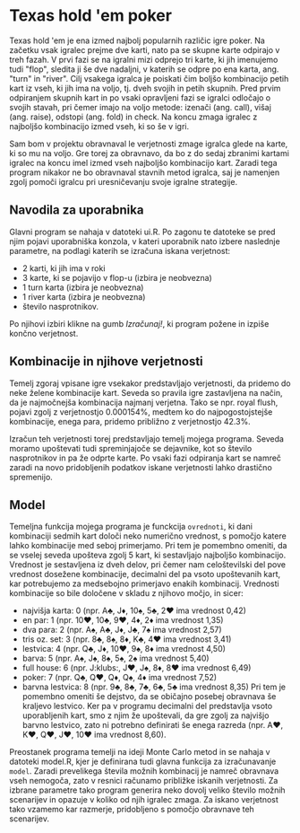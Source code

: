 # Texas hold 'em poker

Texas hold 'em je ena izmed najbolj popularnih različic igre poker. Na začetku vsak igralec prejme dve karti, nato pa se skupne karte odpirajo v treh fazah. V prvi fazi se na igralni mizi odprejo tri karte, ki jih imenujemo tudi "flop", sledita ji še dve nadaljni, v katerih se odpre po ena karta, ang. "turn" in "river". Cilj vsakega igralca je poiskati čim boljšo kombinacijo petih kart iz vseh, ki jih ima na voljo, tj. dveh svojih in petih skupnih. Pred prvim odpiranjem skupnih kart in po vsaki opravljeni fazi se igralci odločajo o svojih stavah, pri čemer imajo na voljo metode: izenači (ang. call), višaj (ang. raise), odstopi (ang. fold) in check. Na koncu zmaga igralec z najboljšo kombinacijo izmed vseh, ki so še v igri.

Sam bom v projektu obravnaval le verjetnosti zmage igralca glede na karte, ki so mu na voljo. Gre torej za obravnavo, da bo z do sedaj zbranimi kartami igralec na koncu imel izmed vseh najboljšo kombinacijo kart. Zaradi tega program nikakor ne bo obravnaval stavnih metod igralca, saj je namenjen zgolj pomoči igralcu pri uresničevanju svoje igralne strategije.




## Navodila za uporabnika

Glavni program se nahaja v datoteki ui.R. Po zagonu te datoteke se pred njim pojavi uporabniška konzola, v kateri uporabnik nato izbere naslednje parametre, na podlagi katerih se izračuna iskana verjetnost:
* 2 karti, ki jih ima v roki
* 3 karte, ki se pojavijo v flop-u (izbira je neobvezna)
* 1 turn karta (izbira je neobvezna)
* 1 river karta (izbira je neobvezna)
* število nasprotnikov.

Po njihovi izbiri klikne na gumb *Izračunaj!*, ki program požene in izpiše končno verjetnost.




## Kombinacije in njihove verjetnosti

Temelj zgoraj vpisane igre vsekakor predstavljajo verjetnosti, da pridemo do neke želene kombinacije kart. Seveda so pravila igre zastavljena na način, da je najmočnejša kombinacija najmanj verjetna. Tako se npr. royal flush, pojavi zgolj z verjetnostjo 0.000154%, medtem ko do najpogostojstejše kombinacije, enega para, pridemo približno z verjetnostjo 42.3%. 

Izračun teh verjetnosti torej predstavljajo temelj mojega programa. Seveda moramo upoštevati tudi spreminjajoče se dejavnike, kot so število nasprotnikov in pa že odprte karte. Po vsaki fazi odpiranja kart se namreč zaradi na novo pridobljenih podatkov iskane verjetnosti lahko drastično spremenijo.




## Model

Temeljna funkcija mojega programa je funckcija `ovrednoti`, ki dani kombinaciji sedmih kart določi neko numerično vrednost, s pomočjo katere lahko kombinacije med seboj primerjamo. Pri tem je pomembno omeniti, da se vselej seveda upošteva zgolj 5 kart, ki sestavljajo najboljšo kombinacijo. Vrednost je sestavljena iz dveh delov, pri čemer nam celoštevilski del pove vrednost dosežene kombinacije, decimalni del pa vsoto upoštevanih kart, kar potrebujemo za medsebojno primerjavo enakih kombinacij. Vrednosti kombinacije so bile določene v skladu z njihovo močjo, in sicer:
* najvišja karta: 0 (npr. A:clubs:, J:diamonds:, 10:spades:, 5:clubs:, 2:hearts: ima vrednost 0,42)
* en par: 1 (npr. 10:hearts:, 10:clubs:, 9:hearts:, 4:diamonds:, 2:diamonds: ima vrednost 1,35)
* dva para: 2 (npr. A:spades:, A:clubs:, J:diamonds:, J:clubs:, 7:spades: ima vrednost 2,57)
* tris oz. set: 3 (npr. 8:clubs:, 8:spades:, 8:diamonds:, K:clubs:, 4:hearts: ima vrednost 3,41)
* lestvica: 4 (npr. Q:clubs:, J:diamonds:, 10:hearts:, 9:spades:, 8:diamonds: ima vrednost 4,50)
* barva: 5 (npr. A:spades:, J:spades:, 8:spades:, 5:spades:, 2:spades: ima vrednost 5,40)
* full house: 6 (npr. J:klubs:, J:hearts:, J:spades:, 8:diamonds:, 8:hearts: ima vrednost 6,49)
* poker: 7 (npr. Q:clubs:, Q:hearts:, Q:diamonds:, Q:spades:, 4:diamonds: ima vrednost 7,52)
* barvna lestvica: 8 (npr. 9:clubs:, 8:clubs:, 7:clubs:, 6:clubs:, 5:clubs: ima vrednost 8,35)
Pri tem je pomembno omeniti še dejstvo, da se običajno posebej obravnava še kraljevo lestvico. Ker pa v programu decimalni del predstavlja vsoto uporabljenih kart, smo z njim že upoštevali, da gre zgolj za najvišjo barvno lestvico, zato ni potrebno definirati še enega razreda (npr. A:hearts:, K:hearts:, Q:hearts:, J:hearts:, 10:hearts: ima vrednost 8,60).

Preostanek programa temelji na ideji Monte Carlo metod in se nahaja v datoteki model.R, kjer je definirana tudi glavna funkcija za izračunavanje `model`. Zaradi prevelikega števila možnih kombinacij je namreč obravnava vseh nemogoča, zato v resnici računamo približke iskanih verjetnosti. Za izbrane parametre tako program generira neko dovolj veliko število možnih scenarijev in opazuje v koliko od njih igralec zmaga. Za iskano verjetnost tako vzamemo kar razmerje, pridobljeno s pomočjo obravnave teh scenarijev.
